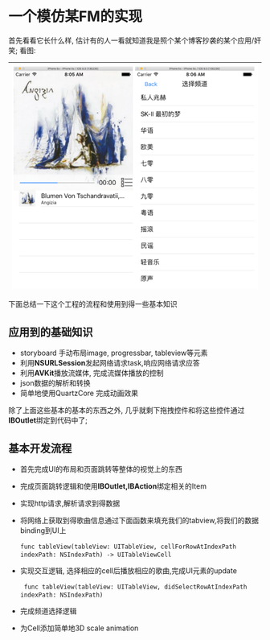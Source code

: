 # 一个模仿某FM的实现

首先看看它长什么样, 估计有的人一看就知道我是照个某个博客抄袭的某个应用\/奸笑; 看图:

| ![界面](/program_project/img/fakeFM_Post.png) |
| :---: |


下面总结一下这个工程的流程和使用到得一些基本知识

## 应用到的基础知识

* storyboard 手动布局image, progressbar, tableview等元素
* 利用**NSURLSession**发起网络请求task,响应网络请求应答
* 利用**AVKit**播放流媒体, 完成流媒体播放的控制
* json数据的解析和转换
* 简单地使用QuartzCore 完成动画效果

除了上面这些基本的基本的东西之外, 几乎就剩下拖拽控件和将这些控件通过**IBOutlet**绑定到代码中了;

## 基本开发流程

* 首先完成UI的布局和页面跳转等整体的视觉上的东西
* 完成页面跳转逻辑和使用**IBOutlet,IBAction**绑定相关的Item
* 实现http请求,解析请求到得数据
* 将网络上获取到得歌曲信息通过下面函数来填充我们的tabview,将我们的数据binding到UI上

  ```
  func tableView(tableView: UITableView, cellForRowAtIndexPath indexPath: NSIndexPath) -> UITableViewCell
  ```

* 实现交互逻辑, 选择相应的cell后播放相应的歌曲,完成UI元素的update

  ```
   func tableView(tableView: UITableView, didSelectRowAtIndexPath indexPath: NSIndexPath) 
  ```

* 完成频道选择逻辑

* 为Cell添加简单地3D scale animation


